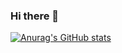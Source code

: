 ### Hi there 👋
[![Anurag's GitHub stats](https://github-readme-stats.vercel.app/apisa-yaka=anuraghazra)](https://github.com/anuraghazra/github-readme-stats)
<!--
**sa-yaka/sa-yaka** is a ✨ _special_ ✨ repository because its `README.md` (this file) appears on your GitHub profile.

Here are some ideas to get you started:

- 🔭 I’m currently working on ...
- 🌱 I’m currently learning ...
- 👯 I’m looking to collaborate on ...
- 🤔 I’m looking for help with ...
- 💬 Ask me about ...
- 📫 How to reach me: ...
- 😄 Pronouns: ...
- ⚡ Fun fact: ...
-->
